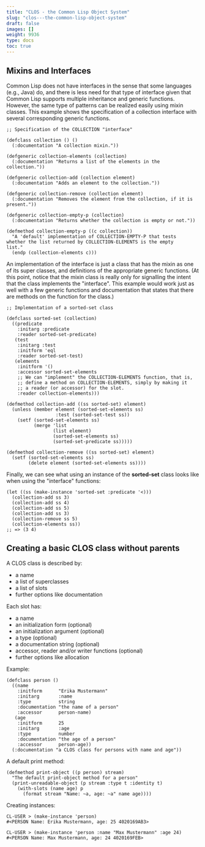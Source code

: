 ```yaml
---
title: "CLOS - the Common Lisp Object System"
slug: "clos---the-common-lisp-object-system"
draft: false
images: []
weight: 9936
type: docs
toc: true
---
```


## Mixins and Interfaces
Common Lisp does not have interfaces in the sense that some languages (e.g., Java) do, and there is less need for that type of interface given that Common Lisp supports multiple inheritance and generic functions.  However, the same type of patterns can be realized easily using mixin classes.  This example shows the specification of a collection interface with several corresponding generic functions.

    ;; Specification of the COLLECTION "interface"
    
    (defclass collection () ()
      (:documentation "A collection mixin."))
    
    (defgeneric collection-elements (collection)
      (:documentation "Returns a list of the elements in the collection."))
    
    (defgeneric collection-add (collection element)
      (:documentation "Adds an element to the collection."))
    
    (defgeneric collection-remove (collection element)
      (:documentation "Removes the element from the collection, if it is present."))
    
    (defgeneric collection-empty-p (collection)
      (:documentation "Returns whether the collection is empty or not."))
    
    (defmethod collection-empty-p ((c collection))
      "A 'default' implementation of COLLECTION-EMPTY-P that tests
    whether the list returned by COLLECTION-ELEMENTS is the empty
    list."
      (endp (collection-elements c)))

An implementation of the interface is just a class that has the mixin as one of its super classes, and definitions of the appropriate generic functions.  (At this point, notice that the mixin class is really only for signalling the intent that the class implements the "interface".  This example would work just as well with a few generic functions and documentation that states that there are methods on the function for the class.)
    
    ;; Implementation of a sorted-set class
    
    (defclass sorted-set (collection)
      ((predicate
        :initarg :predicate
        :reader sorted-set-predicate)
       (test
        :initarg :test
        :initform 'eql
        :reader sorted-set-test)
       (elements
        :initform '()
        :accessor sorted-set-elements
        ;; We can "implement" the COLLECTION-ELEMENTS function, that is,
        ;; define a method on COLLECTION-ELEMENTS, simply by making it
        ;; a reader (or accessor) for the slot.
        :reader collection-elements)))
    
    (defmethod collection-add ((ss sorted-set) element)
      (unless (member element (sorted-set-elements ss)
                      :test (sorted-set-test ss))
        (setf (sorted-set-elements ss)
              (merge 'list
                     (list element)
                     (sorted-set-elements ss)
                     (sorted-set-predicate ss)))))
    
    (defmethod collection-remove ((ss sorted-set) element)
      (setf (sorted-set-elements ss)
            (delete element (sorted-set-elements ss))))

Finally, we can see what using an instance of the **sorted-set** class looks like when using the "interface" functions:
    
    (let ((ss (make-instance 'sorted-set :predicate '<)))
      (collection-add ss 3)
      (collection-add ss 4)
      (collection-add ss 5)
      (collection-add ss 3)
      (collection-remove ss 5)
      (collection-elements ss))
    ;; => (3 4)



## Creating a basic CLOS class without parents
A CLOS class is described by:

* a name
* a list of superclasses
* a list of slots
* further options like documentation

Each slot has:

* a name
* an initialization form (optional)
* an initialization argument (optional)
* a type (optional)
* a documentation string (optional)
* accessor, reader and/or writer functions (optional)
* further options like allocation 

Example:

    (defclass person ()
      ((name
        :initform      "Erika Mustermann" 
        :initarg       :name 
        :type          string
        :documentation "the name of a person"
        :accessor      person-name)
       (age
        :initform      25
        :initarg       :age
        :type          number
        :documentation "the age of a person"
        :accessor      person-age))
      (:documentation "a CLOS class for persons with name and age"))
     
     
A default print method:

    (defmethod print-object ((p person) stream)
      "The default print-object method for a person"
      (print-unreadable-object (p stream :type t :identity t)
        (with-slots (name age) p
          (format stream "Name: ~a, age: ~a" name age))))
    
 Creating instances:
   
    CL-USER > (make-instance 'person)
    #<PERSON Name: Erika Mustermann, age: 25 4020169AB3>
    
    CL-USER > (make-instance 'person :name "Max Mustermann" :age 24)
    #<PERSON Name: Max Mustermann, age: 24 4020169FEB>



